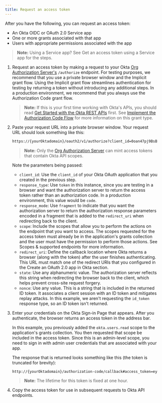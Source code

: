 ```yaml
---
title: Request an access token
---
```

After you have the following, you can request an access token:

* An Okta OIDC or OAuth 2.0 Service app
* One or more grants associated with that app
* Users with appropriate permissions associated with the app

> **Note:** Using a Service app? See <GuideLink link="../get-access-token-using-service-app">Get an access token using a Service app</GuideLink> for the steps.

1. Request an access token by making a request to your Okta [Org Authorization Server's](/docs/concepts/auth-servers) `/authorize` endpoint. For testing purposes, we recommend that you use a private browser window and the Implicit grant flow. Using the Implicit grant flow streamlines authentication for testing by returning a token without introducing any additional steps. In a production environment, we recommend that you always use the Authorization Code grant flow.

    > **Note:** If this is your first time working with Okta's APIs, you should read [Get Started with the Okta REST APIs](https://developer.okta.com/code/rest/) first. See [Implement the Authorization Code Flow](/docs/guides/implement-auth-code/) for more information on this grant type.

2. Paste your request URL into a private browser window. Your request URL should look something like this:

    ```bash
    https://{yourOktadomain}/oauth2/v1/authorize?client_id=0oan47pj9BsB30h7&response_type=token&response_mode=fragment&scope=okta.users.read&redirect_uri={yourConfiguredRedirectUri}&nonce=UBGW&state=1234
    ```

    > **Note:** Only the [Org Authorization Server](/docs/concepts/auth-servers) can mint access tokens that contain Okta API scopes.

    Note the parameters being passed:

    * `client_id`: Use the `client_id` of your Okta OAuth application that you created in the <GuideLink link="../create-oauth-app">previous step</GuideLink>.
    * `response_type`: Use `token` in this instance, since you are testing in a browser and want the authorization server to return the access token rather than an authorization code. In a production environment, this value would be `code`.
    * `response_mode`: Use `fragment` to indicate that you want the authorization server to return the authorization response parameters encoded in a fragment that is added to the `redirect_uri` when redirecting back to the client.
    * `scope`: Include the scopes that allow you to perform the actions on the endpoint that you want to access. The scopes requested for the access token must already be in the application's grants collection and the user must have the permission to perform those actions. See <GuideLink link="../scopes">Scopes & supported endpoints</GuideLink> for more information.
    * `redirect_uri`: Define the callback location where Okta returns a browser (along with the token) after the user finishes authenticating. This URL must match one of the redirect URIs that you configured in the <GuideLink link="../create-an-OAuth-2.0-app-in-okta">Create an OAuth 2.0 app in Okta</GuideLink> section.
    * `state`: Use any alphanumeric value. The authorization server reflects this string when redirecting the browser back to the client, which helps prevent cross-site request forgery.
    * `nonce`: Use any value. This is a string that is included in the returned ID token. It associates a client session with an ID token and mitigates replay attacks. In this example, we aren't requesting the `id_token` response type, so an ID token isn't returned.

3. Enter your credentials on the Okta Sign-in Page that appears. After you authenticate, the browser returns an access token in the address bar.

    In this example, you previously added the `okta.users.read` scope to the application's grants collection. You then requested that scope be included in the access token. Since this is an admin-level scope, you need to sign in with admin user credentials that are associated with your app.

    The response that is returned looks something like this (the token is truncated for brevity):

    ```bash
    http://{yourOktadomain}/authorization-code/callback#access_token=eyJraWQiOiJEa1lUbmhTdkd5OEJk.......Y5D6XG&token_type=Bearer&expires_in=3600&scope=okta.users.read&state=1234
    ```

    > **Note:** The lifetime for this token is fixed at one hour.

4. Copy the access token for use in subsequent <GuideLink link="../save-access-token">requests to Okta API endpoints</GuideLink>.

<NextSectionLink/>
